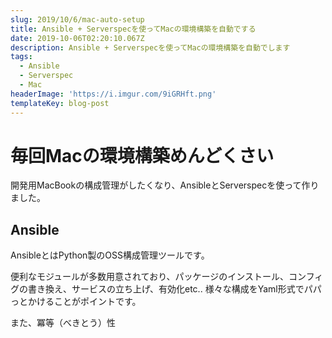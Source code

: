 ```yaml
---
slug: 2019/10/6/mac-auto-setup
title: Ansible + Serverspecを使ってMacの環境構築を自動でする
date: 2019-10-06T02:20:10.067Z
description: Ansible + Serverspecを使ってMacの環境構築を自動でします
tags:
  - Ansible
  - Serverspec
  - Mac
headerImage: 'https://i.imgur.com/9iGRHft.png'
templateKey: blog-post
---
```

# 毎回Macの環境構築めんどくさい

開発用MacBookの構成管理がしたくなり、AnsibleとServerspecを使って作りました。

## Ansible

AnsibleとはPython製のOSS構成管理ツールです。

便利なモジュールが多数用意されており、パッケージのインストール、コンフィグの書き換え、サービスの立ち上げ、有効化etc.. 様々な構成をYaml形式でパパっとかけることがポイントです。

また、冪等（べきとう）性
